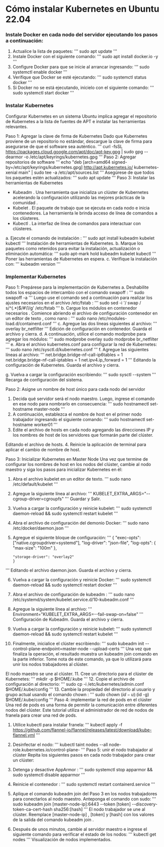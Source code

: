 # Cómo instalar Kubernetes en Ubuntu 22.04

### Instale Docker en cada nodo del servidor ejecutando los pasos a continuación:

1. Actualice la lista de paquetes:
'''
sudo apt update
'''
2. Instale Docker con el siguiente comando:
'''
sudo apt install docker.io -y
'''
3. Configure Docker para que se inicie al arrancar ingresando:
'''
sudo systemctl enable docker
'''
4. Verifique que Docker se esté ejecutando:
'''
sudo systemctl status docker
'''
5. Si Docker no se está ejecutando, inícielo con el siguiente comando:
'''
sudo systemctl start docker
'''

### Instalar Kubernetes
Configurar Kubernetes en un sistema Ubuntu implica agregar el repositorio de Kubernetes a la lista de fuentes de APT e instalar las herramientas relevantes. 

Paso 1: Agregar la clave de firma de Kubernetes
Dado que Kubernetes proviene de un repositorio no estándar, descargue la clave de firma para asegurarse de que el software sea auténtico.
'''
curl -fsSL https://packages.cloud.google.com/apt/doc/apt-key.gpg | sudo gpg --dearmor -o /etc/apt/keyrings/kubernetes.gpg
'''
Paso 2: Agregar repositorios de software
'''
echo "deb [arch=amd64 signed-by=/etc/apt/keyrings/kubernetes.gpg] http://apt.kubernetes.io/ kubernetes-xenial main" | sudo tee -a /etc/apt/sources.list
'''
Asegúrese de que todos los paquetes estén actualizados:
'''
sudo apt update
'''
Paso 3: Instalar las herramientas de Kubernetes
- Kubeadm . Una herramienta que inicializa un clúster de Kubernetes acelerando la configuración utilizando  las mejores prácticas de la comunidad .
- Kubelet . El paquete de trabajo que se ejecuta en cada nodo e inicia contenedores. La herramienta le brinda acceso de línea de comandos a los clústeres.
- Kubectl . La interfaz de línea de comandos para interactuar con clústeres.

a. Ejecute el comando de instalación :
'''
sudo apt install kubeadm kubelet kubectl
'''
Instalación de herramientas de Kubernetes.
b. Marque los paquetes como retenidos para evitar la instalación, actualización o eliminación automática:
'''
sudo apt-mark hold kubeadm kubelet kubectl
'''
Poner las herramientas de Kubernetes en espera.
c. Verifique la instalación con:
'''
kubeadm version
'''

### Implementar Kubernetes

Paso 1: Prepárese para la implementación de Kubernetes
a. Deshabilite todos los espacios de intercambio con el  comando swapoff :
'''
sudo swapoff -a
'''
Luego use el comando sed  a continuación para realizar los ajustes necesarios en el archivo /etc/fstab :
'''
sudo sed -i '/ swap / s/^\(.*\)$/#\1/g' /etc/fstab
'''
b. Cargue los módulos en contenedor necesarios . Comience abriendo el archivo de configuración contenedor en un editor de texto , como nano :
'''
sudo nano /etc/modules-load.d/containerd.conf
'''
c. Agregue las dos líneas siguientes al archivo:
'''
overlay
br_netfilter
'''
Edición de configuración en contenedor.
Guarda el archivo y cierra.
d. A continuación, utilice el  comando modprobe  para agregar los módulos:
'''
sudo modprobe overlay
sudo modprobe br_netfilter
'''
e. Abra el  archivo kubernetes.conf  para configurar la red de Kubernetes:
'''
sudo nano /etc/sysctl.d/kubernetes.conf
'''
f. Agregue las siguientes líneas al archivo:
'''
net.bridge.bridge-nf-call-ip6tables = 1
net.bridge.bridge-nf-call-iptables = 1
net.ipv4.ip_forward = 1
'''
Editando la configuración de Kubernetes.
Guarda el archivo y cierra.

g. Vuelva a cargar la configuración escribiendo:
'''
sudo sysctl --system
'''
Recarga de configuración del sistema.

Paso 2: Asigne un nombre de host único para cada nodo del servidor
1. Decida qué servidor será el nodo maestro. Luego, ingrese el comando en ese nodo para nombrarlo en consecuencia:
'''
sudo hostnamectl set-hostname master-node
'''
2. A continuación, establezca el nombre de host en el primer nodo trabajador ingresando el siguiente comando:
'''
sudo hostnamectl set-hostname worker01
'''
3. Edite el archivo de hosts en cada nodo agregando las direcciones IP y los nombres de host de los servidores que formarán parte del clúster.

Editando el archivo de hosts.
4. Reinicie la aplicación de terminal para aplicar el cambio de nombre de host.

Paso 3: Inicializar Kubernetes en Master Node
Una vez que termine de configurar los nombres de host en los nodos del clúster, cambie al nodo maestro y siga los pasos para inicializar Kubernetes en él:

1. Abra el archivo kubelet en un editor de texto.
'''
sudo nano /etc/default/kubelet
'''
2. Agregue la siguiente línea al archivo:
'''
KUBELET_EXTRA_ARGS="--cgroup-driver=cgroupfs"
'''
Guardar y Salir.

3. Vuelva a cargar la configuración y reinicie kubelet:
'''
sudo systemctl daemon-reload && sudo systemctl restart kubelet
'''
4. Abra el archivo de configuración del demonio Docker:
'''
sudo nano /etc/docker/daemon.json
'''
5. Agregue el siguiente bloque de configuración:
'''
    {
      "exec-opts": ["native.cgroupdriver=systemd"],
      "log-driver": "json-file",
      "log-opts": {
      "max-size": "100m"
   },

       "storage-driver": "overlay2"
       }
'''
Editando el archivo daemon.json.
Guarda el archivo y cierra.

6. Vuelva a cargar la configuración y reinicie Docker:
'''
sudo systemctl daemon-reload && sudo systemctl restart docker
'''
7. Abra el  archivo de configuración de kubeadm  :
'''
sudo nano /etc/systemd/system/kubelet.service.d/10-kubeadm.conf
'''
8. Agregue la siguiente línea al archivo:
'''
Environment="KUBELET_EXTRA_ARGS=--fail-swap-on=false"
'''
Configuración de Kubeadm.
Guarda el archivo y cierra.

9. Vuelva a cargar la configuración y reinicie kubelet:
'''
sudo systemctl daemon-reload && sudo systemctl restart kubelet
'''
10. Finalmente, inicialice el clúster escribiendo:
'''
sudo kubeadm init --control-plane-endpoint=master-node --upload-certs
'''
Una vez que finaliza la operación, el resultado muestra un  kubeadm join comando en la parte inferior. Tome nota de este comando, ya que lo utilizará para unir los nodos trabajadores al clúster.

El nodo maestro se une al clúster.
11. Cree un directorio para el clúster de Kubernetes:
'''
mkdir -p $HOME/.kube
'''
12. Copie el archivo de configuración al directorio:
'''
sudo cp -i /etc/kubernetes/admin.conf $HOME/.kube/config
'''
13. Cambie la propiedad del directorio al usuario y grupo actual usando el comando chown :
'''
sudo chown $(id -u):$(id -g) $HOME/.kube/config
'''
Paso 4: implementar la red de pods en el clúster
Una red de pods es una forma de permitir la comunicación entre diferentes nodos del clúster. Este tutorial utiliza el  administrador de red de nodos de franela para crear una red de pods.


1. Utilice kubectl para instalar franela:
'''
kubectl apply -f https://github.com/flannel-io/flannel/releases/latest/download/kube-flannel.yml
'''
2. Desinfectar el nodo:
'''
kubectl taint nodes --all node-role.kubernetes.io/control-plane-
'''
Paso 5: unir el nodo trabajador al clúster
Repita los siguientes pasos en cada nodo trabajador para crear un clúster:

1. Detenga y desactive AppArmor :
'''
sudo systemctl stop apparmor && sudo systemctl disable apparmor
'''
2. Reinicie el contenedor :
'''
sudo systemctl restart containerd.service
'''
3. Aplique el   comando kubeadm join del Paso 3 en los nodos trabajadores para conectarlos al nodo maestro. Anteponga el comando con sudo:
'''
sudo kubeadm join [master-node-ip]:6443 --token [token] --discovery-token-ca-cert-hash sha256:[hash]
'''
El nodo trabajador se une al clúster.
Reemplace [master-node-ip] , [token] y [hash] con los valores de la salida del comando kubeadm join .

4. Después de unos minutos, cambie al servidor maestro e ingrese el siguiente comando para verificar el estado de los nodos:
'''
kubectl get nodes
'''
Visualización de nodos implementados.
